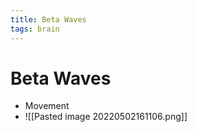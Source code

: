 ```yaml
---
title: Beta Waves
tags: brain
---
```


# Beta Waves
- Movement
- ![[Pasted image 20220502161106.png]]


















